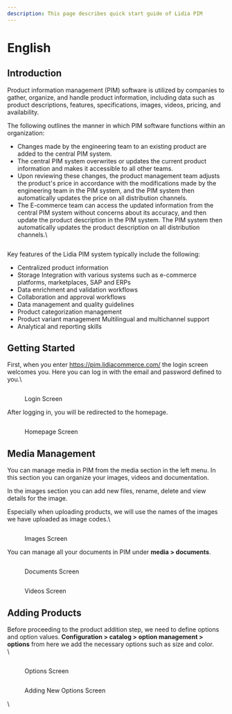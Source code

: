 ```yaml
---
description: This page describes quick start guide of Lidia PIM
---
```


# English

## Introduction

Product information management (PIM) software is utilized by companies to gather, organize, and handle product information, including data such as product descriptions, features, specifications, images, videos, pricing, and availability.

The following outlines the manner in which PIM software functions within an organization:

* Changes made by the engineering team to an existing product are added to the central PIM system.
* The central PIM system overwrites or updates the current product information and makes it accessible to all other teams.
* Upon reviewing these changes, the product management team adjusts the product's price in accordance with the modifications made by the engineering team in the PIM system, and the PIM system then automatically updates the price on all distribution channels.
* The E-commerce team can access the updated information from the central PIM system without concerns about its accuracy, and then update the product description in the PIM system. The PIM system then automatically updates the product description on all distribution channels.\


<figure><img src="https://lh4.googleusercontent.com/lVS5ggm6QJ4zR1DmpH_b-mxKnoUddOwqmsgkJVIlwtQ0PzAC_x4yAD_hvN3WnHK5J_Vd8_cLtqfJveBDz_mKkAKfQinxr7AGlAuIwMSOD1GLFtHX0n33ICYrZ3sktzoSC9zFAqID1nJKMUSpfWfAC1w" alt=""><figcaption></figcaption></figure>

Key features of the Lidia PIM system typically include the following:

* Centralized product information&#x20;
* Storage Integration with various systems such as e-commerce platforms, marketplaces, SAP and ERPs&#x20;
* Data enrichment and validation workflows&#x20;
* Collaboration and approval workflows&#x20;
* Data management and quality guidelines&#x20;
* Product categorization management&#x20;
* Product variant management Multilingual and multichannel support&#x20;
* Analytical and reporting skills

## Getting Started

First, when you enter https://pim.lidiacommerce.com/  the login screen welcomes you. Here you can log in with the email and password defined to you.\


<figure><img src="https://lh6.googleusercontent.com/WTz_3dDHCRkmlRlHQUqedKELhyf6OhjgBXLtkjYfGxIBclt1TYXQqeWFI38fGuqK759PVSNhig83Qb1k-E013xO8Njbl1V0GdakvPyr6gb84Iqlo3KZBd2P23A1oiGBdrc-SyPbAAJ1315jYFmN1jnI" alt=""><figcaption><p>Login Screen</p></figcaption></figure>

After logging in, you will be redirected to the homepage.

<figure><img src="https://lh4.googleusercontent.com/6bExNYp7lWkAPS1w41BMqEy7m0VuHodgnY413vQ34jasvK1Zv1R1gt6nN8AppCiIwVJhJuU8cE7vHF9NrZGDMYHywziTbIde0DeX6uDCfIHbZHbsMTSTWbnMo_Oa1CBdITBrIvkA0g1jaZ-PBmrc17I" alt=""><figcaption><p>Homepage Screen</p></figcaption></figure>

&#x20;

## Media Management&#x20;

You can manage media in PIM from the media section in the left menu. In this section you can organize your images, videos and documentation.

In the images section you can add new files, rename, delete and view details for the image.

Especially when uploading products, we will use the names of the images we have uploaded as image codes.\


<figure><img src="https://lh3.googleusercontent.com/y1RMca_WjFOx1ulqVHDWrSIyCJ-psdBpkN446q0TQo9IPqqy6TumS8cwCjcnYoZ2pIMCkCtPcoiYxNrHcKNlrdr7zJkQoUY7P0CZY8hgGvn9qVAdcVjvl9RePIRNnsjbojgbIpHIe51kBI1v2EGEmVA" alt=""><figcaption><p>Images Screen</p></figcaption></figure>

You can manage all your documents in PIM under **media > documents**.

<figure><img src="https://lh6.googleusercontent.com/hmm9zUBp9nEe_6XECBheLD1azR1ZoS5wmj3qok5mHacgSd6P_JhA2kyLjejxo5tGTq1uzDQYtoK8XMmR052fC7ndh8jsBKs4w1M78OTifDaLFV0sf2zBxHIT3mEY9gE2qTMa4368bxqYNZftJhroXNo" alt=""><figcaption><p>Documents Screen</p></figcaption></figure>

<figure><img src="https://lh4.googleusercontent.com/f1yjNeUVp9DDkTGlcfaEtWuPuLMLE8gXi48OSLlKJFGkJdiwP9mKZJTgu4tejuMng386WZGY2-pegMWoKpQIoNdvIxi5Wew8I1be13X6M5k0mvbI5pQ25GtIwP_EfUd7lcW0BErcFtTTYjHQdd-zAf4" alt=""><figcaption><p>Videos Screen</p></figcaption></figure>

## Adding Products

Before proceeding to the product addition step, we need to define options and option values. **Configuration > catalog > option management > options** from here we add the necessary options such as size and color.\
\


<figure><img src="https://lh3.googleusercontent.com/7mXGLnY_wx1Hyok8q5g_rX4i4-j8OyZ33nVfShyTan8gyufGUatIE3oB4fAADCh6MYX0HcMUo7GhoWga--rn7eNcaLEXWYgFllOJjdrrYgNIOfEFcgIfGv30aMClp75DyXOEj4gmAAs4bUeVgMuWm-o" alt=""><figcaption><p>Options Screen</p></figcaption></figure>



<figure><img src="https://lh5.googleusercontent.com/GSGVzDhNtaRNkjlk78jyORddjxOdsKcvqxW_gp66bTq_Bu8xlzOAvBKGzumzMnaJqoD5Eb6IiLV1-ivjOsL_NQGxufrsm7kRb6Ls8HyukclkWMvNJH80Enqy4Cl6KSqSk6pGWm-Xa8GrM48Wmtwzh04" alt=""><figcaption><p>Adding New Options Screen </p></figcaption></figure>

\
